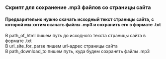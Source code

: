 ### Скрипт для сохранение .mp3 файлов со страницы сайта
#### Предварительно нужно скачать исходный текст страницы сайта, с которой мы хотим скачать файлы .mp3 и сохранить его в формате .txt
В path_of_html пишем путь до исходного текста страницы сайта в формате .txt  
В url_site_for_parse пишем url-адрес страницы сайта  
В path_download_to пишем путь, куда будем сохранять файлы .mp3
